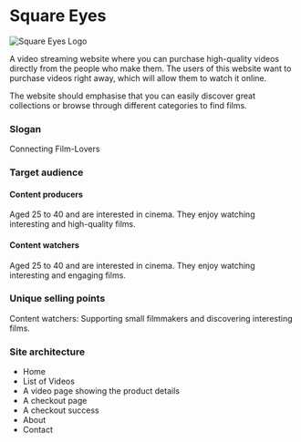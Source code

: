 # Square Eyes
![Square Eyes Logo](https://raw.githubusercontent.com/NoroffFEU/first-year-cross-course-assignment-brief-two/master/SquareEyes_Logo.png)

A video streaming website where you can purchase high-quality videos directly from the people who make them. The users of this website want to purchase videos right away, which will allow them to watch it online.

The website should emphasise that you can easily discover great collections or browse through different categories to find films.

### Slogan
Connecting Film-Lovers

### Target audience
#### Content producers 
Aged 25 to 40 and are interested in cinema. They enjoy watching interesting and high-quality films.

#### Content watchers
Aged 25 to 40 and are interested in cinema. They enjoy watching interesting and engaging films.

### Unique selling points
Content watchers: Supporting small filmmakers and discovering interesting films.

### Site architecture
- Home 
- List of Videos
- A video page showing the product details
- A checkout page
- A checkout success
- About
- Contact
